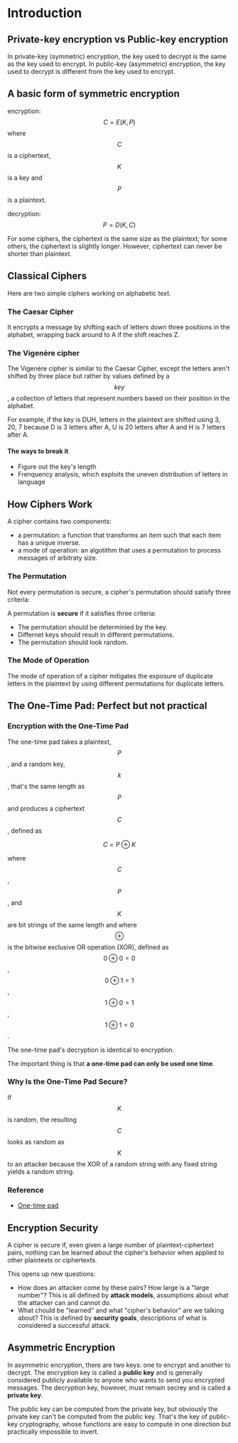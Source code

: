 # Introduction

## Private-key encryption vs Public-key encryption

In private-key (symmetric) encryption, the key used to decrypt is the same as the key
used to encrypt. In public-key (asymmetric) encryption, the key used to decrypt is
different from the key used to encrypt.

## A basic form of symmetric encryption

encryption:
$$C = E(K, P)$$ where $$C$$ is a ciphertext, $$K$$ is a key and $$P$$ is a plaintext.

decryption:
$$P = D(K, C)$$

For some ciphers, the ciphertext is the same size as the plaintext; for some
others, the ciphertext is slightly longer. However, ciphertext can never be
shorter than plaintext.

## Classical Ciphers

Here are two simple ciphers working on alphabetic text.

### The Caesar Cipher

It encrypts a message by shifting each of letters down three positions in the
alphabet, wrapping back around to A if the shift reaches Z.

### The Vigenère cipher

The Vigenère cipher is similar to the Caesar Cipher, except the letters aren't
shifted by three place but rather by values defined by a $$key$$, a collection
of letters that represent numbers based on their position in the alphabet.

For example, if the key is DUH, letters in the plaintext are shifted using
3, 20, 7 because D is 3 letters after A, U is 20 letters after A and H is
7 letters after A.

#### The ways to break it

* Figure out the key's length
* Frenquency analysis, which exploits the uneven distribution of letters in
  language

## How Ciphers Work

A cipher contains two components:

* a permutation: a function that transforms an item such that each item
  has a unique inverse.
* a mode of operation: an algotithm that uses a permutation to process
  messages of arbitraty size.

### The Permutation

Not every permutation is secure, a cipher's permutation should satisfy three
criteria:

A permutation is **secure** if it satisfies three criteria:

* The permutation should be determinied by the key.
* Differnet keys should result in different permutations.
* The permutation should look random.

### The Mode of Operation

The mode of operation of a cipher mitigates the exposure of duplicate
letters in the plaintext by using different permutations for duplicate letters.

## The One-Time Pad: Perfect but not practical

### Encryption with the One-Time Pad

The one-time pad takes a plaintext, $$P$$, and a random key, $$k$$, that's the
same length as $$P$$ and produces a ciphertext $$C$$, defined as

$$C = P \oplus K$$

where $$C$$, $$P$$, and $$K$$ are bit strings of the same length and where
$$\oplus$$ is the bitwise exclusive OR operation (XOR), defined as
$$0 \oplus 0 = 0$$, $$0 \oplus 1 = 1$$, $$1 \oplus 0 = 1$$, $$1 \oplus 1 = 0$$.

The one-time pad's decryption is identical to encryption.

The important thing is that **a one-time pad can only be used one time**.

### Why Is the One-Time Pad Secure?

If $$K$$ is random, the resulting $$C$$ looks as random as $$K$$ to an attacker
because the XOR of a random string with any fixed string yields a random string.

### Reference

* [One-time pad](https://en.wikipedia.org/wiki/One-time_pad)

## Encryption Security

A cipher is secure if, even given a large number of plaintext-ciphertext
pairs, nothing can be learned about the cipher's behavior when applied
to other plaintexts or ciphertexts.

This opens up new questions:

* How does an attacker come by these pairs? How large is a "large number"?
This is all defined by **attack models**, assumptions about what the
attacker can and cannot do.
* What chould be "learned" and what "cipher's behavior" are we talking
about? This is defined by **security goals**, descriptions of what is
considered a successful attack.

## Asymmetric Encryption

In asymmetric encryption, there are two keys: one to encrypt and another
to decrypt. The encryption key is called a **public key** and is
generally considered publicly available to anyone who wants to send you
encrypted messages. The decryption key, however, must remain secrey and is
called a **private key**.

The public key can be computed from the private key, but obviously the
private key can't be computed from the public key. That's the key of
public-key cryptography, whose functions are easy to compute in one
direction but practically impossible to invert.